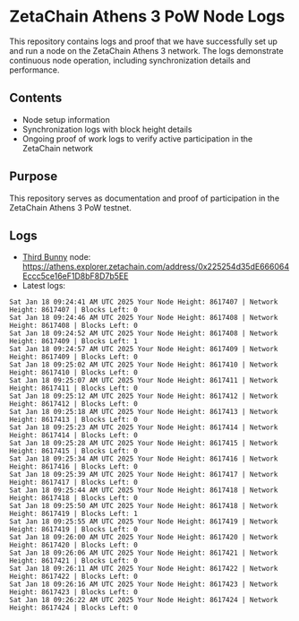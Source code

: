 # ZetaChain Athens 3 PoW Node Logs
This repository contains logs and proof that we have successfully set up and run a node on the ZetaChain Athens 3 network. The logs demonstrate continuous node operation, including synchronization details and performance.

## Contents
- Node setup information
- Synchronization logs with block height details
- Ongoing proof of work logs to verify active participation in the ZetaChain network

## Purpose
This repository serves as documentation and proof of participation in the ZetaChain Athens 3 PoW testnet.

## Logs

- [Third Bunny](https://thirdbunny.xyz/) node: https://athens.explorer.zetachain.com/address/0x225254d35dE666064Eccc5ce16eF1D8bF8D7b5EE
- Latest logs:
```
Sat Jan 18 09:24:41 AM UTC 2025 Your Node Height: 8617407 | Network Height: 8617407 | Blocks Left: 0
Sat Jan 18 09:24:46 AM UTC 2025 Your Node Height: 8617408 | Network Height: 8617408 | Blocks Left: 0
Sat Jan 18 09:24:52 AM UTC 2025 Your Node Height: 8617408 | Network Height: 8617409 | Blocks Left: 1
Sat Jan 18 09:24:57 AM UTC 2025 Your Node Height: 8617409 | Network Height: 8617409 | Blocks Left: 0
Sat Jan 18 09:25:02 AM UTC 2025 Your Node Height: 8617410 | Network Height: 8617410 | Blocks Left: 0
Sat Jan 18 09:25:07 AM UTC 2025 Your Node Height: 8617411 | Network Height: 8617411 | Blocks Left: 0
Sat Jan 18 09:25:12 AM UTC 2025 Your Node Height: 8617412 | Network Height: 8617412 | Blocks Left: 0
Sat Jan 18 09:25:18 AM UTC 2025 Your Node Height: 8617413 | Network Height: 8617413 | Blocks Left: 0
Sat Jan 18 09:25:23 AM UTC 2025 Your Node Height: 8617414 | Network Height: 8617414 | Blocks Left: 0
Sat Jan 18 09:25:28 AM UTC 2025 Your Node Height: 8617415 | Network Height: 8617415 | Blocks Left: 0
Sat Jan 18 09:25:34 AM UTC 2025 Your Node Height: 8617416 | Network Height: 8617416 | Blocks Left: 0
Sat Jan 18 09:25:39 AM UTC 2025 Your Node Height: 8617417 | Network Height: 8617417 | Blocks Left: 0
Sat Jan 18 09:25:44 AM UTC 2025 Your Node Height: 8617418 | Network Height: 8617418 | Blocks Left: 0
Sat Jan 18 09:25:50 AM UTC 2025 Your Node Height: 8617418 | Network Height: 8617419 | Blocks Left: 1
Sat Jan 18 09:25:55 AM UTC 2025 Your Node Height: 8617419 | Network Height: 8617419 | Blocks Left: 0
Sat Jan 18 09:26:00 AM UTC 2025 Your Node Height: 8617420 | Network Height: 8617420 | Blocks Left: 0
Sat Jan 18 09:26:06 AM UTC 2025 Your Node Height: 8617421 | Network Height: 8617421 | Blocks Left: 0
Sat Jan 18 09:26:11 AM UTC 2025 Your Node Height: 8617422 | Network Height: 8617422 | Blocks Left: 0
Sat Jan 18 09:26:16 AM UTC 2025 Your Node Height: 8617423 | Network Height: 8617423 | Blocks Left: 0
Sat Jan 18 09:26:22 AM UTC 2025 Your Node Height: 8617424 | Network Height: 8617424 | Blocks Left: 0
```
